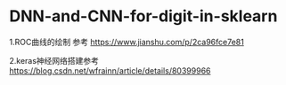# DNN-and-CNN-for-digit-in-sklearn
1.ROC曲线的绘制 参考  https://www.jianshu.com/p/2ca96fce7e81
 
2.keras神经网络搭建参考 https://blog.csdn.net/wfrainn/article/details/80399966
